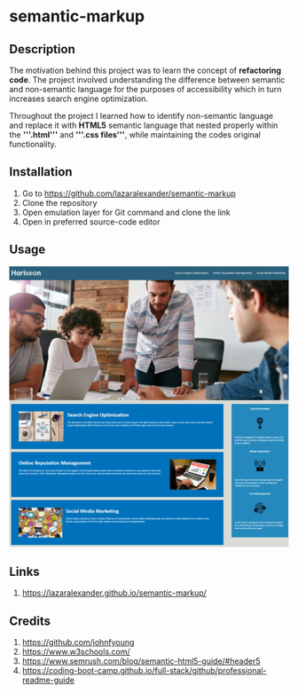 # semantic-markup

## Description

The motivation behind this project was to learn the concept of **refactoring code**. The project involved understanding the difference between semantic and non-semantic language for the purposes of accessibility which in turn increases search engine optimization.

Throughout the project I learned how to identify non-semantic language and replace it with **HTML5** semantic language that nested properly within the **'''.html'''** and **'''.css files'''**, while maintaining the codes original functionality.

## Installation

1. Go to https://github.com/lazaralexander/semantic-markup
2. Clone the repository
3. Open emulation layer for Git command and clone the link
4. Open in preferred source-code editor

## Usage

![Screenshot of Website](https://github.com/lazaralexander/semantic-markup/blob/main/assets/images/website.png "Website")

## Links

1. https://lazaralexander.github.io/semantic-markup/

## Credits

1. https://github.com/johnfyoung
2. https://www.w3schools.com/
2. https://www.semrush.com/blog/semantic-html5-guide/#header5
4. https://coding-boot-camp.github.io/full-stack/github/professional-readme-guide
